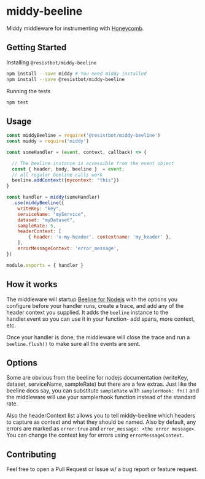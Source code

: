 middy-beeline
===

Middy middleware for instrumenting with [Honeycomb](https://honeycomb.io). 

## Getting Started

Installing `@resistbot/middy-beeline`

```bash
npm install --save middy # You need middy installed
npm install --save @resistbot/middy-beeline
```

Running the tests
```bash
npm test
```

## Usage

```javascript
const middyBeeline = require('@resistbot/middy-beeline')
const middy = require('middy')

const someHandler = (event, context, callback) => {

  // The beeline instance is accessible from the event object
  const { header, body, beeline }  = event;
  // all regular beeline calls work
  beeline.addContext({mycontext: "this"})
}

const handler = middy(someHandler)
  .use(middyBeeline({
    writeKey: "key",
    serviceName: "myService",
    dataset: "myDataset",
    sampleRate: 5,
    headerContext: [
        { header: 'x-my-header', contextname: 'my_header' },
    ],
    errorMessageContext: 'error_message',
})

module.exports = { handler }
```

## How it works
The middleware will startup [Beeline for  Nodejs](https://docs.honeycomb.io/getting-data-in/javascript/beeline-nodejs) with the options you configure before your handler runs, create a trace, and add any of the header context you supplied. It adds the `beeline` instance to the handler.event so you can use it in your function- add spans, more context, etc.

Once your handler is done, the middleware will close the trace and run a `beeline.flush()` to make sure all the events are sent.

## Options
Some are obvious from the beeline for nodejs documentation (writeKey, dataset, serviceName, sampleRate) but there are a few extras. Just like the beeline docs say, you can substitute `sampleRate` with `samplerHook: fn()` and the middleware will use your samplerhook function instead of the standard rate.

Also the headerContext list allows you to tell middy-beeline which headers to capture as context and what they should be named. Also by default, any errors are marked as `error:true` and `error_message: <the error message>`. You can change the context key for errors using `errorMessageContext`.

## Contributing

Feel free to open a Pull Request or Issue w/ a bug report or feature request.

